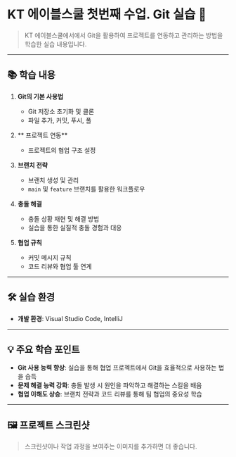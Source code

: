 # KT 에이블스쿨 첫번째 수업. Git 실습 🚀

> KT 에이블스쿨에서에서 Git을 활용하여 프로젝트를 연동하고 관리하는 방법을 학습한 실습 내용입니다.

---

## 📚 학습 내용

1. **Git의 기본 사용법**
   - Git 저장소 초기화 및 클론
   - 파일 추가, 커밋, 푸시, 풀

2. ** 프로젝트 연동**
   - 프로젝트의 협업 구조 설정

3. **브랜치 전략**
   - 브랜치 생성 및 관리
   - `main` 및 `feature` 브랜치를 활용한 워크플로우

4. **충돌 해결**
   - 충돌 상황 재현 및 해결 방법
   - 실습을 통한 실질적 충돌 경험과 대응

5. **협업 규칙**
   - 커밋 메시지 규칙
   - 코드 리뷰와 협업 툴 연계

---

## 🛠️ 실습 환경

- **개발 환경**: Visual Studio Code, IntelliJ

---

## 💡 주요 학습 포인트

- **Git 사용 능력 향상**: 실습을 통해 협업 프로젝트에서 Git을 효율적으로 사용하는 법을 습득
- **문제 해결 능력 강화**: 충돌 발생 시 원인을 파악하고 해결하는 스킬을 배움
- **협업 이해도 상승**: 브랜치 전략과 코드 리뷰를 통해 팀 협업의 중요성 학습

---

## 🖼️ 프로젝트 스크린샷

> 스크린샷이나 작업 과정을 보여주는 이미지를 추가하면 더 좋습니다.
